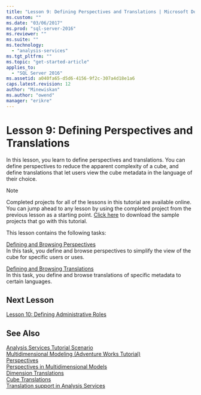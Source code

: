 ```yaml
---
title: "Lesson 9: Defining Perspectives and Translations | Microsoft Docs"
ms.custom: ""
ms.date: "03/06/2017"
ms.prod: "sql-server-2016"
ms.reviewer: ""
ms.suite: ""
ms.technology: 
  - "analysis-services"
ms.tgt_pltfrm: ""
ms.topic: "get-started-article"
applies_to: 
  - "SQL Server 2016"
ms.assetid: a040fa65-d5d6-4156-9f2c-307a4d18e1a6
caps.latest.revision: 12
author: "Minewiskan"
ms.author: "owend"
manager: "erikre"
---
```

# Lesson 9: Defining Perspectives and Translations
In this lesson, you learn to define perspectives and translations. You can define perspectives to reduce the apparent complexity of a cube, and define translations that let users view the cube metadata in the language of their choice.  
  
> [!NOTE]  
> Completed projects for all of the lessons in this tutorial are available online. You can jump ahead to any lesson by using the completed project from the previous lesson as a starting point. [Click here](http://go.microsoft.com/fwlink/?LinkID=221866) to download the sample projects that go with this tutorial.  
  
This lesson contains the following tasks:  
  
[Defining and Browsing Perspectives](../analysis-services/lesson-9-1-defining-and-browsing-perspectives.md)  
In this task, you define and browse perspectives to simplify the view of the cube for specific users or uses.  
  
[Defining and Browsing Translations](../analysis-services/lesson-9-2-defining-and-browsing-translations.md)  
In this task, you define and browse translations of specific metadata to certain languages.  
  
## Next Lesson  
[Lesson 10: Defining Administrative Roles](../analysis-services/lesson-10-defining-administrative-roles.md)  
  
## See Also  
[Analysis Services Tutorial Scenario](../analysis-services/analysis-services-tutorial-scenario.md)  
[Multidimensional Modeling &#40;Adventure Works Tutorial&#41;](../analysis-services/multidimensional-modeling-adventure-works-tutorial.md)  
[Perspectives](../analysis-services/multidimensional-models-olap-logical-cube-objects/perspectives.md)  
[Perspectives in Multidimensional Models](../analysis-services/multidimensional-models/perspectives-in-multidimensional-models.md)  
[Dimension Translations](../analysis-services/multidimensional-models-olap-logical-dimension-objects/dimension-translations.md)  
[Cube Translations](../analysis-services/multidimensional-models-olap-logical-cube-objects/cube-translations.md)  
[Translation support in Analysis Services](../analysis-services/translation-support-in-analysis-services.md)  
  
  
  
